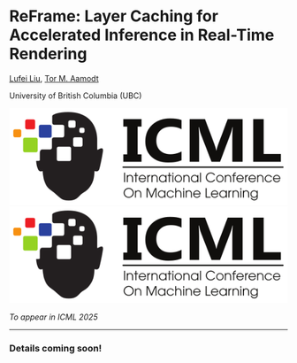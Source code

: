 # ReFrame: Layer Caching for Accelerated Inference in Real-Time Rendering

[Lufei Liu](https://www.lufei.ca), [Tor M. Aamodt](https://people.ece.ubc.ca/~aamodt/)

University of British Columbia (UBC) 


![ICML Logo](./docs/images/ICML-logo.svg#gh-light-mode-only)
![ICML Logo](./docs/images/ICML-logo-dark.svg#gh-dark-mode-only)

*To appear in ICML 2025*

---

### Details coming soon!